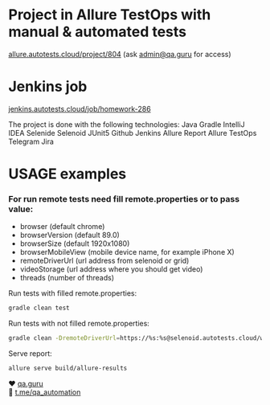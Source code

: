 # Project in Allure TestOps with manual & automated tests
<a target="_blank" href="https://allure.autotests.cloud/project/804">allure.autotests.cloud/project/804</a> (ask admin@qa.guru for access)

# Jenkins job
<a target="_blank" href="https://jenkins.autotests.cloud/job/homework-286">jenkins.autotests.cloud/job/homework-286</a>

The project is done with the following technologies:
Java Gradle IntelliJ IDEA Selenide Selenoid JUnit5 Github Jenkins Allure Report Allure TestOps Telegram Jira

# USAGE examples

### For run remote tests need fill remote.properties or to pass value:

* browser (default chrome)
* browserVersion (default 89.0)
* browserSize (default 1920x1080)
* browserMobileView (mobile device name, for example iPhone X)
* remoteDriverUrl (url address from selenoid or grid)
* videoStorage (url address where you should get video)
* threads (number of threads)


Run tests with filled remote.properties:
```bash
gradle clean test
```

Run tests with not filled remote.properties:
```bash
gradle clean -DremoteDriverUrl=https://%s:%s@selenoid.autotests.cloud/wd/hub/ -DvideoStorage=https://selenoid.autotests.cloud/video/ -Dthreads=1 test
```

Serve report:
```bash
allure serve build/allure-results
```

:heart: <a target="_blank" href="https://qa.guru">qa.guru</a><br/>
:blue_heart: <a target="_blank" href="https://t.me/qa_automation">t.me/qa_automation</a>
